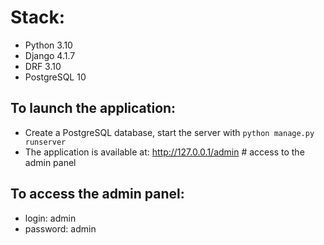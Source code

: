 Stack:
=
- Python 3.10
- Django 4.1.7
- DRF 3.10
- PostgreSQL 10



To launch the application:
-
- Сreate a PostgreSQL database, start the server with ```python manage.py runserver```
- The application is available at: http://127.0.0.1/admin # access to the admin panel



To access the admin panel:
-

- login: admin
- password: admin
